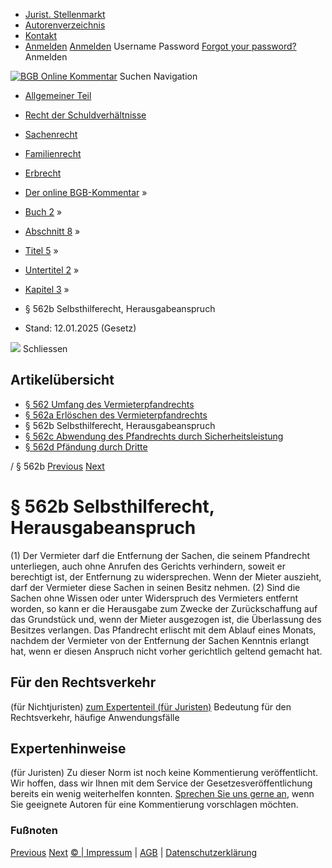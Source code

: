   * [Jurist. Stellenmarkt](https://bgb.kommentar.de/Buch-2/Abschnitt-8/Titel-5/Untertitel-2/Kapitel-3/</job-board> "Jurist. Stellenmarkt")
  * [Autorenverzeichnis](https://bgb.kommentar.de/Buch-2/Abschnitt-8/Titel-5/Untertitel-2/Kapitel-3/</Autorenverzeichnis> "Autorenverzeichnis")
  * [Kontakt](https://bgb.kommentar.de/Buch-2/Abschnitt-8/Titel-5/Untertitel-2/Kapitel-3/</Kontakt>)
  * [Anmelden](https://bgb.kommentar.de/Buch-2/Abschnitt-8/Titel-5/Untertitel-2/Kapitel-3/<#login> "show login form") [Anmelden](https://bgb.kommentar.de/Buch-2/Abschnitt-8/Titel-5/Untertitel-2/Kapitel-3/<#> "hide login form") Username Password
[Forgot your password?](https://bgb.kommentar.de/Buch-2/Abschnitt-8/Titel-5/Untertitel-2/Kapitel-3/</user/forgotpassword>) Anmelden 


[![BGB Online Kommentar](https://bgb.kommentar.de/extension/bgb/design/bgb/images/logo.png)](https://bgb.kommentar.de/Buch-2/Abschnitt-8/Titel-5/Untertitel-2/Kapitel-3/</> "BGB Online Kommentar")
Suchen
Navigation
  * [Allgemeiner Teil](https://bgb.kommentar.de/Buch-2/Abschnitt-8/Titel-5/Untertitel-2/Kapitel-3/</Buch-1>)
  * [Recht der Schuldverhältnisse](https://bgb.kommentar.de/Buch-2/Abschnitt-8/Titel-5/Untertitel-2/Kapitel-3/</Buch-2>)
  * [Sachenrecht](https://bgb.kommentar.de/Buch-2/Abschnitt-8/Titel-5/Untertitel-2/Kapitel-3/</Buch-3>)
  * [Familienrecht](https://bgb.kommentar.de/Buch-2/Abschnitt-8/Titel-5/Untertitel-2/Kapitel-3/</Buch-4>)
  * [Erbrecht](https://bgb.kommentar.de/Buch-2/Abschnitt-8/Titel-5/Untertitel-2/Kapitel-3/</Buch-5>)


  * [Der online BGB-Kommentar](https://bgb.kommentar.de/Buch-2/Abschnitt-8/Titel-5/Untertitel-2/Kapitel-3/</>) »
  * [Buch 2](https://bgb.kommentar.de/Buch-2/Abschnitt-8/Titel-5/Untertitel-2/Kapitel-3/</Buch-2>) »
  * [Abschnitt 8](https://bgb.kommentar.de/Buch-2/Abschnitt-8/Titel-5/Untertitel-2/Kapitel-3/</Buch-2/Abschnitt-8>) »
  * [Titel 5](https://bgb.kommentar.de/Buch-2/Abschnitt-8/Titel-5/Untertitel-2/Kapitel-3/</Buch-2/Abschnitt-8/Titel-5>) »
  * [Untertitel 2](https://bgb.kommentar.de/Buch-2/Abschnitt-8/Titel-5/Untertitel-2/Kapitel-3/</Buch-2/Abschnitt-8/Titel-5/Untertitel-2>) »
  * [Kapitel 3](https://bgb.kommentar.de/Buch-2/Abschnitt-8/Titel-5/Untertitel-2/Kapitel-3/</Buch-2/Abschnitt-8/Titel-5/Untertitel-2/Kapitel-3>) »
  * § 562b Selbsthilferecht, Herausgabeanspruch 
  * Stand: 12.01.2025 (Gesetz) 


![](https://vg01.met.vgwort.de/na/1c9909529ead4f509072c06d9081a7d5)
Schliessen 
## Artikelübersicht
  * [ § 562 Umfang des Vermieterpfandrechts ](https://bgb.kommentar.de/Buch-2/Abschnitt-8/Titel-5/Untertitel-2/Kapitel-3/</Buch-2/Abschnitt-8/Titel-5/Untertitel-2/Kapitel-3/Umfang-des-Vermieterpfandrechts>)
  * [ § 562a Erlöschen des Vermieterpfandrechts ](https://bgb.kommentar.de/Buch-2/Abschnitt-8/Titel-5/Untertitel-2/Kapitel-3/</Buch-2/Abschnitt-8/Titel-5/Untertitel-2/Kapitel-3/Erloeschen-des-Vermieterpfandrechts>)
  * § 562b Selbsthilferecht, Herausgabeanspruch 
  * [ § 562c Abwendung des Pfandrechts durch Sicherheitsleistung ](https://bgb.kommentar.de/Buch-2/Abschnitt-8/Titel-5/Untertitel-2/Kapitel-3/</Buch-2/Abschnitt-8/Titel-5/Untertitel-2/Kapitel-3/Abwendung-des-Pfandrechts-durch-Sicherheitsleistung>)
  * [ § 562d Pfändung durch Dritte ](https://bgb.kommentar.de/Buch-2/Abschnitt-8/Titel-5/Untertitel-2/Kapitel-3/</Buch-2/Abschnitt-8/Titel-5/Untertitel-2/Kapitel-3/Pfaendung-durch-Dritte>)


/ § 562b 
[Previous](https://bgb.kommentar.de/Buch-2/Abschnitt-8/Titel-5/Untertitel-2/Kapitel-3/</Buch-2/Abschnitt-8/Titel-5/Untertitel-2/Kapitel-3/Erloeschen-des-Vermieterpfandrechts> "§ 562a Erlöschen des Vermieterpfandrechts") [Next](https://bgb.kommentar.de/Buch-2/Abschnitt-8/Titel-5/Untertitel-2/Kapitel-3/</Buch-2/Abschnitt-8/Titel-5/Untertitel-2/Kapitel-3/Abwendung-des-Pfandrechts-durch-Sicherheitsleistung> "§ 562c Abwendung des Pfandrechts durch Sicherheitsleistung")
# § 562b Selbsthilferecht, Herausgabeanspruch
(1) Der Vermieter darf die Entfernung der Sachen, die seinem Pfandrecht unterliegen, auch ohne Anrufen des Gerichts verhindern, soweit er berechtigt ist, der Entfernung zu widersprechen. Wenn der Mieter auszieht, darf der Vermieter diese Sachen in seinen Besitz nehmen.
(2) Sind die Sachen ohne Wissen oder unter Widerspruch des Vermieters entfernt worden, so kann er die Herausgabe zum Zwecke der Zurückschaffung auf das Grundstück und, wenn der Mieter ausgezogen ist, die Überlassung des Besitzes verlangen. Das Pfandrecht erlischt mit dem Ablauf eines Monats, nachdem der Vermieter von der Entfernung der Sachen Kenntnis erlangt hat, wenn er diesen Anspruch nicht vorher gerichtlich geltend gemacht hat.
## Für den Rechtsverkehr 
(für Nichtjuristen)
[zum Expertenteil (für Juristen)](https://bgb.kommentar.de/Buch-2/Abschnitt-8/Titel-5/Untertitel-2/Kapitel-3/<#expertenhinweise>)
Bedeutung für den Rechtsverkehr, häufige Anwendungsfälle
## Expertenhinweise
(für Juristen)
Zu dieser Norm ist noch keine Kommentierung veröffentlicht. Wir hoffen, dass wir Ihnen mit dem Service der Gesetzesveröffentlichung bereits ein wenig weiterhelfen konnten. [Sprechen Sie uns gerne an](https://bgb.kommentar.de/Buch-2/Abschnitt-8/Titel-5/Untertitel-2/Kapitel-3/</Kontakt>), wenn Sie geeignete Autoren für eine Kommentierung vorschlagen möchten. 
### Fußnoten
[Previous](https://bgb.kommentar.de/Buch-2/Abschnitt-8/Titel-5/Untertitel-2/Kapitel-3/</Buch-2/Abschnitt-8/Titel-5/Untertitel-2/Kapitel-3/Erloeschen-des-Vermieterpfandrechts> "§ 562a Erlöschen des Vermieterpfandrechts") [Next](https://bgb.kommentar.de/Buch-2/Abschnitt-8/Titel-5/Untertitel-2/Kapitel-3/</Buch-2/Abschnitt-8/Titel-5/Untertitel-2/Kapitel-3/Abwendung-des-Pfandrechts-durch-Sicherheitsleistung> "§ 562c Abwendung des Pfandrechts durch Sicherheitsleistung")
[© | Impressum](https://bgb.kommentar.de/Buch-2/Abschnitt-8/Titel-5/Untertitel-2/Kapitel-3/</Kontakt>) | [AGB](https://bgb.kommentar.de/Buch-2/Abschnitt-8/Titel-5/Untertitel-2/Kapitel-3/</AGB>) | [Datenschutzerklärung](https://bgb.kommentar.de/Buch-2/Abschnitt-8/Titel-5/Untertitel-2/Kapitel-3/</Datenschutzerklaerung-fuer-Leser>)
